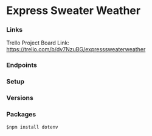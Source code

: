 # Express Sweater Weather

### Links
Trello Project Board Link: https://trello.com/b/dv7NzuBG/expresssweaterweather

### Endpoints

### Setup

### Versions

### Packages
`$npm install dotenv`
